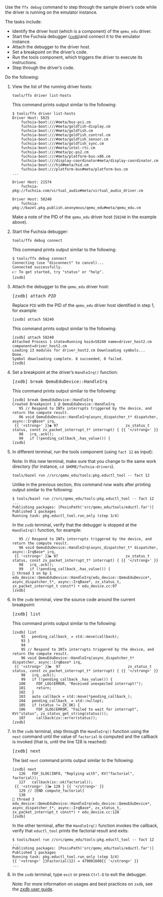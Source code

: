 Use the `ffx debug` command to step through the sample driver’s code while the
driver is running on the emulator instance.

The tasks include:

*   Identify the driver host (which is a component) of the `qemu_edu`
    driver.
*   Start the Fuchsia debugger ([`zxdb`][zxdb-user-guide])and connect it to
    the emulator instance.
*   Attach the debugger to the driver host.
*   Set a breakpoint on the driver’s code.
*   Run the tools component, which triggers the driver to execute its
    instructions.
*   Step through the driver’s code.

Do the following:

1. View the list of the running driver hosts:

   ```posix-terminal
   tools/ffx driver list-hosts
   ```

   This command prints output similar to the following:

   ```none {:.devsite-disable-click-to-copy}
   $ tools/ffx driver list-hosts
   Driver Host: 5825
       fuchsia-boot:///#meta/bus-pci.cm
       fuchsia-boot:///#meta/goldfish-display.cm
       fuchsia-boot:///#meta/goldfish.cm
       fuchsia-boot:///#meta/goldfish_control.cm
       fuchsia-boot:///#meta/goldfish_sensor.cm
       fuchsia-boot:///#meta/goldfish_sync.cm
       fuchsia-boot:///#meta/intel-rtc.cm
       fuchsia-boot:///#meta/pc-ps2.cm
       fuchsia-boot:///#meta/platform-bus-x86.cm
       fuchsia-boot:///display-coordinator#meta/display-coordinator.cm
       fuchsia-boot:///hid#meta/hid.cm
       fuchsia-boot:///platform-bus#meta/platform-bus.cm
   ...

   Driver Host: 21574
       fuchsia-pkg://fuchsia.com/virtual_audio#meta/virtual_audio_driver.cm

   Driver Host: 58240
       fuchsia-pkg://bazel.pkg.publish.anonymous/qemu_edu#meta/qemu_edu.cm
   ```

   Make a note of the PID of the `qemu_edu` driver host (`58240` in the
   example above).

1. Start the Fuchsia debugger:

   ```posix-terminal
   tools/ffx debug connect
   ```

   This command prints output similar to the following:

   ```none {:.devsite-disable-click-to-copy}
   $ tools/ffx debug connect
   Connecting (use "disconnect" to cancel)...
   Connected successfully.
   👉 To get started, try "status" or "help".
   [zxdb]
   ```

1. Attach the debugger to the `qemu_edu` driver host:

   <pre class="devsite-click-to-copy">
   <span class="no-select">[zxdb] </span>attach <var>PID</var>
   </pre>

   Replace `PID` with the PID of the `qemu_edu` driver host identified
   in step 1, for example:

   ```none {:.devsite-disable-click-to-copy}
   [zxdb] attach 58240
   ```

   This command prints output similar to the following:

   ```none {:.devsite-disable-click-to-copy}
   [zxdb] attach 58240
   Attached Process 1 state=Running koid=58240 name=driver_host2.cm component=driver_host2.cm
   Loading 13 modules for driver_host2.cm Downloading symbols...
   Done.
   Symbol downloading complete. 8 succeeded, 0 failed.
   [zxdb]
   ```

1. Set a breakpoint at the driver’s `HandleIrq()` function:

   <pre class="devsite-click-to-copy">
   <span class="no-select">[zxdb] </span>break QemuEduDevice::HandleIrq
   </pre>

   This command prints output similar to the following:

   ```none {:.devsite-disable-click-to-copy}
   [zxdb] break QemuEduDevice::HandleIrq
   Created Breakpoint 1 @ QemuEduDevice::HandleIrq
      95 // Respond to INTx interrupts triggered by the device, and return the compute result.
      96 void QemuEduDevice::HandleIrq(async_dispatcher_t* dispatcher, async::IrqBase* irq,
    {{ '<strong>' }}◉ 97                               zx_status_t status, const zx_packet_interrupt_t* interrupt) { {{ '</strong>' }}
      98   irq_.ack();
      99   if (!pending_callback_.has_value()) {
   [zxdb]
   ```

1. In different terminal, run the tools component (using `fact 12` as input):

   Note:  In this new terminal, make sure that you change to the same work
   directory (for instance, `cd $HOME/fuchsia-drivers`).

   ```posix-terminal
   tools/bazel run //src/qemu_edu/tools:pkg.eductl_tool -- fact 12
   ```

   Unlike in the previous section, this command now waits after printing
   output similar to the following:

   ```none {:.devsite-disable-click-to-copy}
   $ tools/bazel run //src/qemu_edu/tools:pkg.eductl_tool -- fact 12
   ...
   Publishing packages: [PosixPath('src/qemu_edu/tools/eductl.far')]
   Published 1 packages
   Running task: pkg.eductl_tool.run_only (step 3/4)
   ```

   In the `zxdb` terminal, verify that the debugger is stopped at the
   `HandleIrq()` function, for example:

   ```none {:.devsite-disable-click-to-copy}
      95 // Respond to INTx interrupts triggered by the device, and return the compute result.
      96 void QemuEduDevice::HandleIrq(async_dispatcher_t* dispatcher, async::IrqBase* irq,
    {{ '<strong>' }}▶ 97                               zx_status_t status, const zx_packet_interrupt_t* interrupt) { {{ '</strong>' }}
      98   irq_.ack();
      99   if (!pending_callback_.has_value()) {
   🛑 thread 3 on bp 1 edu_device::QemuEduDevice::HandleIrq(edu_device::QemuEduDevice*, async_dispatcher_t*, async::IrqBase*, zx_status_t, zx_packet_interrupt_t const*) • edu_device.cc:97
   [zxdb]
   ```

1. In the `zxdb` terminal, view the source code around the current breakpoint:

   <pre class="devsite-click-to-copy">
   <span class="no-select">[zxdb] </span>list
   </pre>

   This command prints output similar to the following:

   ```none {:.devsite-disable-click-to-copy}
   [zxdb] list
       92   pending_callback_ = std::move(callback);
       93 }
       94
       95 // Respond to INTx interrupts triggered by the device, and return the compute result.
       96 void QemuEduDevice::HandleIrq(async_dispatcher_t* dispatcher, async::IrqBase* irq,
    {{ '<strong>' }}▶  97                               zx_status_t status, const zx_packet_interrupt_t* interrupt) { {{ '</strong>' }}
       98   irq_.ack();
       99   if (!pending_callback_.has_value()) {
      100     FDF_LOG(ERROR, "Received unexpected interrupt!");
      101     return;
      102   }
      103   auto callback = std::move(*pending_callback_);
      104   pending_callback_ = std::nullopt;
      105   if (status != ZX_OK) {
      106     FDF_SLOG(ERROR, "Failed to wait for interrupt", KV("status", zx_status_get_string(status)));
      107     callback(zx::error(status));
   [zxdb]
   ```

1. In the `zxdb` terminal, step through the `HandleIrq()` function
   using the `next` command until the value of `factorial` is computed and
   the callback is invoked (that is, until the line 128 is reached):

   <pre class="devsite-click-to-copy">
   <span class="no-select">[zxdb] </span>next
   </pre>

   The last `next` command prints output similar to the following:

   ```none {:.devsite-disable-click-to-copy}
   [zxdb] next
      126   FDF_SLOG(INFO, "Replying with", KV("factorial", factorial));
      127   callback(zx::ok(factorial));
    {{ '<strong>' }}▶ 128 } {{ '</strong>' }}
      129 // [END compute_factorial]
      130
   🛑 thread 3 edu_device::QemuEduDevice::HandleIrq(edu_device::QemuEduDevice*, async_dispatcher_t*, async::IrqBase*, zx_status_t, zx_packet_interrupt_t const*) • edu_device.cc:128
   [zxdb]
   ```

   In the other terminal, after the `HandleIrq()` function invokes the
   callback, verify that `eductl_tool` prints the factorial result and exits:

   ```none {:.devsite-disable-click-to-copy}
   $ tools/bazel run //src/qemu_edu/tools:pkg.eductl_tool -- fact 12
   ...
   Publishing packages: [PosixPath('src/qemu_edu/tools/eductl.far')]
   Published 1 packages
   Running task: pkg.eductl_tool.run_only (step 3/4)
   {{ '<strong>' }}Factorial(12) = 479001600{{ '</strong>' }}
   ...
   ```

1. In the `zxdb` terminal, type `exit` or press `Ctrl-D` to exit the debugger.

   Note: For more information on usages and best practices on `zxdb`, see the
   [zxdb user guide][zxdb-user-guide].

<!-- Reference links -->

[zxdb-user-guide]: /docs/development/debugger/README.md
